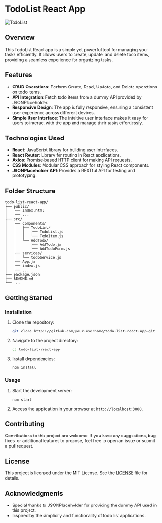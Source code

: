 # TodoList React App

![TodoList](todo_list_screenshot.png)

## Overview

This TodoList React app is a simple yet powerful tool for managing your tasks efficiently. It allows users to create, update, and delete todo items, providing a seamless experience for organizing tasks.

## Features

- **CRUD Operations**: Perform Create, Read, Update, and Delete operations on todo items.
- **API Integration**: Fetch todo items from a dummy API provided by JSONPlaceholder.
- **Responsive Design**: The app is fully responsive, ensuring a consistent user experience across different devices.
- **Simple User Interface**: The intuitive user interface makes it easy for users to interact with the app and manage their tasks effortlessly.

## Technologies Used

- **React**: JavaScript library for building user interfaces.
- **React Router**: Library for routing in React applications.
- **Axios**: Promise-based HTTP client for making API requests.
- **CSS Modules**: Modular CSS approach for styling React components.
- **JSONPlaceholder API**: Provides a RESTful API for testing and prototyping.

## Folder Structure

```
todo-list-react-app/
├── public/
│   ├── index.html
│   └── ...
├── src/
│   ├── components/
│   │   ├── TodoList/
│   │   │   ├── TodoList.js
│   │   │   └── TodoItem.js
│   │   └── AddTodo/
│   │       ├── AddTodo.js
│   │       └── AddTodoForm.js
│   ├── services/
│   │   └── todoService.js
│   ├── App.js
│   ├── index.js
│   └── ...
├── package.json
├── README.md
└── ...
```

## Getting Started

### Installation

1. Clone the repository:

   ```bash
   git clone https://github.com/your-username/todo-list-react-app.git
   ```

2. Navigate to the project directory:

   ```bash
   cd todo-list-react-app
   ```

3. Install dependencies:

   ```bash
   npm install
   ```

### Usage

1. Start the development server:

   ```bash
   npm start
   ```

2. Access the application in your browser at `http://localhost:3000`.

## Contributing

Contributions to this project are welcome! If you have any suggestions, bug fixes, or additional features to propose, feel free to open an issue or submit a pull request.

## License

This project is licensed under the MIT License. See the [LICENSE](LICENSE) file for details.

## Acknowledgments

- Special thanks to JSONPlaceholder for providing the dummy API used in this project.
- Inspired by the simplicity and functionality of todo list applications.
